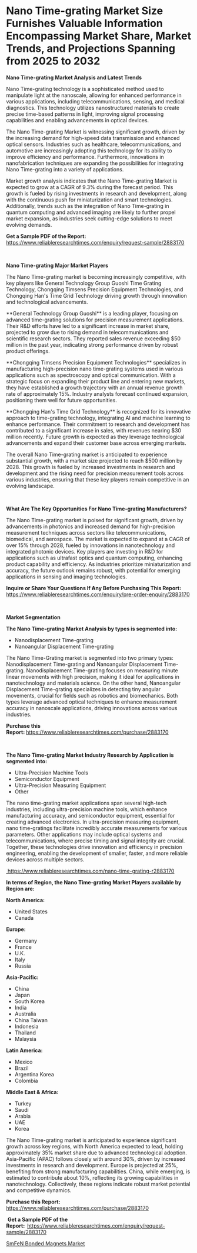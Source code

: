 <p><h1>Nano Time-grating Market Size Furnishes Valuable Information Encompassing Market Share, Market Trends, and Projections Spanning from 2025 to 2032</h1></p><p><strong>Nano Time-grating Market Analysis and Latest Trends</strong></p>
<p><p>Nano Time-grating technology is a sophisticated method used to manipulate light at the nanoscale, allowing for enhanced performance in various applications, including telecommunications, sensing, and medical diagnostics. This technology utilizes nanostructured materials to create precise time-based patterns in light, improving signal processing capabilities and enabling advancements in optical devices.</p><p>The Nano Time-grating Market is witnessing significant growth, driven by the increasing demand for high-speed data transmission and enhanced optical sensors. Industries such as healthcare, telecommunications, and automotive are increasingly adopting this technology for its ability to improve efficiency and performance. Furthermore, innovations in nanofabrication techniques are expanding the possibilities for integrating Nano Time-grating into a variety of applications.</p><p>Market growth analysis indicates that the Nano Time-grating Market is expected to grow at a CAGR of 9.3% during the forecast period. This growth is fueled by rising investments in research and development, along with the continuous push for miniaturization and smart technologies. Additionally, trends such as the integration of Nano Time-grating in quantum computing and advanced imaging are likely to further propel market expansion, as industries seek cutting-edge solutions to meet evolving demands.</p></p>
<p><strong>Get a Sample PDF of the Report:&nbsp;</strong> <a href="https://www.reliableresearchtimes.com/enquiry/request-sample/2883170?utm_campaign=2326&utm_medium=2&utm_source=Github&utm_content=ia&utm_term=13032025&utm_id=nano-time-grating">https://www.reliableresearchtimes.com/enquiry/request-sample/2883170</a></p>
<p>&nbsp;</p>
<p><strong>Nano Time-grating Major Market Players</strong></p>
<p><p>The Nano Time-grating market is becoming increasingly competitive, with key players like General Technology Group Guoshi Time Grating Technology, Chongqing Timsens Precision Equipment Technologies, and Chongqing Han's Time Grid Technology driving growth through innovation and technological advancements.</p><p>**General Technology Group Guoshi** is a leading player, focusing on advanced time-grating solutions for precision measurement applications. Their R&D efforts have led to a significant increase in market share, projected to grow due to rising demand in telecommunications and scientific research sectors. They reported sales revenue exceeding $50 million in the past year, indicating strong performance driven by robust product offerings.</p><p>**Chongqing Timsens Precision Equipment Technologies** specializes in manufacturing high-precision nano time-grating systems used in various applications such as spectroscopy and optical communication. With a strategic focus on expanding their product line and entering new markets, they have established a growth trajectory with an annual revenue growth rate of approximately 15%. Industry analysts forecast continued expansion, positioning them well for future opportunities.</p><p>**Chongqing Han's Time Grid Technology** is recognized for its innovative approach to time-grating technology, integrating AI and machine learning to enhance performance. Their commitment to research and development has contributed to a significant increase in sales, with revenues nearing $30 million recently. Future growth is expected as they leverage technological advancements and expand their customer base across emerging markets.</p><p>The overall Nano Time-grating market is anticipated to experience substantial growth, with a market size projected to reach $500 million by 2028. This growth is fueled by increased investments in research and development and the rising need for precision measurement tools across various industries, ensuring that these key players remain competitive in an evolving landscape.</p></p>
<p>&nbsp;</p>
<p><strong>What Are The Key Opportunities For Nano Time-grating Manufacturers?</strong></p>
<p><p>The Nano Time-grating market is poised for significant growth, driven by advancements in photonics and increased demand for high-precision measurement techniques across sectors like telecommunications, biomedical, and aerospace. The market is expected to expand at a CAGR of over 15% through 2028, fueled by innovations in nanotechnology and integrated photonic devices. Key players are investing in R&D for applications such as ultrafast optics and quantum computing, enhancing product capability and efficiency. As industries prioritize miniaturization and accuracy, the future outlook remains robust, with potential for emerging applications in sensing and imaging technologies.</p></p>
<p><strong>Inquire or Share Your Questions If Any Before Purchasing This Report:</strong> <a href="https://www.reliableresearchtimes.com/enquiry/pre-order-enquiry/2883170?utm_campaign=2326&utm_medium=2&utm_source=Github&utm_content=ia&utm_term=13032025&utm_id=nano-time-grating">https://www.reliableresearchtimes.com/enquiry/pre-order-enquiry/2883170</a></p>
<p>&nbsp;</p>
<p><strong>Market Segmentation</strong></p>
<p><strong>The Nano Time-grating Market Analysis by types is segmented into:</strong></p>
<p><ul><li>Nanodisplacement Time-grating</li><li>Nanoangular Displacement Time-grating</li></ul></p>
<p><p>The Nano Time-Grating market is segmented into two primary types: Nanodisplacement Time-grating and Nanoangular Displacement Time-grating. Nanodisplacement Time-grating focuses on measuring minute linear movements with high precision, making it ideal for applications in nanotechnology and materials science. On the other hand, Nanoangular Displacement Time-grating specializes in detecting tiny angular movements, crucial for fields such as robotics and biomechanics. Both types leverage advanced optical techniques to enhance measurement accuracy in nanoscale applications, driving innovations across various industries.</p></p>
<p><strong>Purchase this Report:&nbsp;</strong><a href="https://www.reliableresearchtimes.com/purchase/2883170?utm_campaign=2326&utm_medium=2&utm_source=Github&utm_content=ia&utm_term=13032025&utm_id=nano-time-grating">https://www.reliableresearchtimes.com/purchase/2883170</a></p>
<p>&nbsp;</p>
<p><strong>The Nano Time-grating Market Industry Research by Application is segmented into:</strong></p>
<p><ul><li>Ultra-Precision Machine Tools</li><li>Semiconductor Equipment</li><li>Ultra-Precision Measuring Equipment</li><li>Other</li></ul></p>
<p><p>The nano time-grating market applications span several high-tech industries, including ultra-precision machine tools, which enhance manufacturing accuracy, and semiconductor equipment, essential for creating advanced electronics. In ultra-precision measuring equipment, nano time-gratings facilitate incredibly accurate measurements for various parameters. Other applications may include optical systems and telecommunications, where precise timing and signal integrity are crucial. Together, these technologies drive innovation and efficiency in precision engineering, enabling the development of smaller, faster, and more reliable devices across multiple sectors.</p></p>
<p><a href="https://www.reliableresearchtimes.com/nano-time-grating-r2883170?utm_campaign=2326&utm_medium=2&utm_source=Github&utm_content=ia&utm_term=13032025&utm_id=nano-time-grating">&nbsp;https://www.reliableresearchtimes.com/nano-time-grating-r2883170</a></p>
<p><strong>In terms of Region, the Nano Time-grating Market Players available by Region are:</strong></p>
<p>
    <p> <strong> North America: </strong>
        <ul>
            <li>United States</li>
            <li>Canada</li>
        </ul>
        </p> 
    <p> <strong> Europe: </strong>
        <ul>
            <li>Germany</li>
            <li>France</li>
            <li>U.K.</li>
            <li>Italy</li>
            <li>Russia</li>
        </ul>
        </p> 
    <p> <strong> Asia-Pacific: </strong>
        <ul>
            <li>China</li>
            <li>Japan</li>
            <li>South Korea</li>
            <li>India</li>
            <li>Australia</li>
            <li>China Taiwan</li>
            <li>Indonesia</li>
            <li>Thailand</li>
            <li>Malaysia</li>
        </ul>
        </p> 
    <p> <strong> Latin America: </strong>
        <ul>
            <li>Mexico</li>
            <li>Brazil</li>
            <li>Argentina Korea</li>
            <li>Colombia</li>
        </ul>
        </p> 
    <p> <strong> Middle East & Africa: </strong>
        <ul>
            <li>Turkey</li>
            <li>Saudi</li>
            <li>Arabia</li>
            <li>UAE</li>
            <li>Korea</li>
        </ul>
    </p>
    </p>
<p><p>The Nano Time-grating market is anticipated to experience significant growth across key regions, with North America expected to lead, holding approximately 35% market share due to advanced technological adoption. Asia-Pacific (APAC) follows closely with around 30%, driven by increased investments in research and development. Europe is projected at 25%, benefiting from strong manufacturing capabilities. China, while emerging, is estimated to contribute about 10%, reflecting its growing capabilities in nanotechnology. Collectively, these regions indicate robust market potential and competitive dynamics.</p></p>
<p><strong>Purchase this Report: </strong><a href="https://www.reliableresearchtimes.com/purchase/2883170?utm_campaign=2326&utm_medium=2&utm_source=Github&utm_content=ia&utm_term=13032025&utm_id=nano-time-grating">https://www.reliableresearchtimes.com/purchase/2883170</a></p>
<p>&nbsp;<strong>Get a Sample PDF of the Report:&nbsp;&nbsp;</strong><a href="https://www.reliableresearchtimes.com/enquiry/request-sample/2883170?utm_campaign=2326&utm_medium=2&utm_source=Github&utm_content=ia&utm_term=13032025&utm_id=nano-time-grating">https://www.reliableresearchtimes.com/enquiry/request-sample/2883170</a></p>
<p><strong></strong></p>
<p><p><a href="https://github.com/NargisHussain75/Market-Research-Report-List-1/blob/main/smfen-bonded-magnets-market.md?utm_campaign=2326&utm_medium=2&utm_source=Github&utm_content=ia&utm_term=13032025&utm_id=nano-time-grating">SmFeN Bonded Magnets Market</a></p></p>